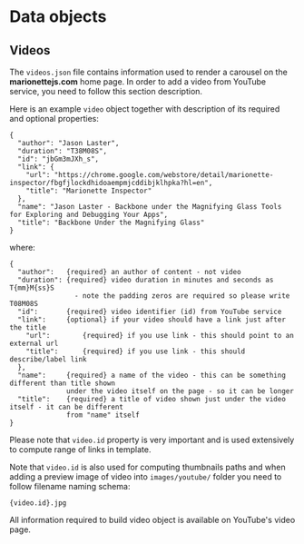 Data objects
===

## Videos

The `videos.json` file contains information used to render a carousel on the **marionettejs.com** home page. In order to add a video from YouTube service, you need to follow this section description.

Here is an example `video` object together with description of its required and optional properties:

```
{
  "author": "Jason Laster",
  "duration": "T38M08S",
  "id": "jbGm3mJXh_s",
  "link": {
    "url": "https://chrome.google.com/webstore/detail/marionette-inspector/fbgfjlockdhidoaempmjcddibjklhpka?hl=en",
    "title": "Marionette Inspector"
  },
  "name": "Jason Laster - Backbone under the Magnifying Glass Tools for Exploring and Debugging Your Apps",
  "title": "Backbone Under the Magnifying Glass"
}
```
where:

```
{
  "author":   {required} an author of content - not video
  "duration": {required} video duration in minutes and seconds as T{mm}M{ss}S 
                - note the padding zeros are required so please write T08M08S
  "id":       {required} video identifier (id) from YouTube service
  "link":     {optional} if your video should have a link just after the title
    "url":        {required} if you use link - this should point to an external url
    "title":      {required} if you use link - this should describe/label link
  },
  "name":     {required} a name of the video - this can be something different than title shown 
              under the video itself on the page - so it can be longer
  "title":    {required} a title of video shown just under the video itself - it can be different
              from "name" itself
}
```
 
Please note that `video.id` property is very important and is used extensively to compute range of links in template.
 
Note that `video.id` is also used for computing thumbnails paths and when adding a preview image of video into `images/youtube/` folder you need to follow filename naming schema:
 
```
{video.id}.jpg
```
 
All information required to build video object is available on YouTube's video page.